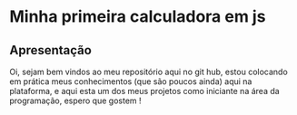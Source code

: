 # Minha primeira calculadora em js 

## Apresentação 
Oi, sejam bem vindos ao meu repositório aqui no git hub, estou colocando em prática meus conhecimentos (que são poucos ainda) aqui na plataforma, e aqui esta um dos meus projetos como iniciante na área da programação, espero que gostem ! 
